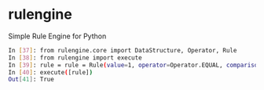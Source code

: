 # rulengine
Simple Rule Engine for Python

```bash
In [37]: from rulengine.core import DataStructure, Operator, Rule
In [38]: from rulengine import execute
In [39]: rule = rule = Rule(value=1, operator=Operator.EQUAL, comparison_value=1, data_structure=DataStructure.INTEGER)
In [40]: execute([rule])
Out[41]: True
```
